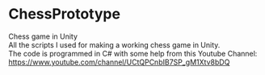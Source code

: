 # ChessPrototype
Chess game in Unity <br/>
All the scripts I used for making a working chess game in Unity. <br/>
The code is programmed in C# with some help from this Youtube Channel: https://www.youtube.com/channel/UCtQPCnbIB7SP_gM1Xtv8bDQ <br/>
